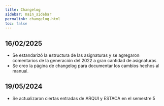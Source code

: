 ```yaml
---
title: Changelog
sidebar: main_sidebar
permalink: changelog.html
toc: false
---
```


## 16/02/2025

- Se estandarizó la estructura de las asignaturas y se agregaron comentarios de la generación del 2022 a gran cantidad de asignaturas.
- Se creo la página de changelog para documentar los cambios hechos al manual.

## 19/05/2024

- Se actualizaron ciertas entradas de ARQUI y ESTACA en el semestre 5
